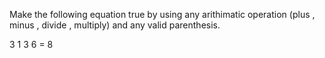 Make the following equation true by using any arithimatic operation (plus , minus , divide , multiply) and any valid parenthesis.

3  1  3  6  = 8
